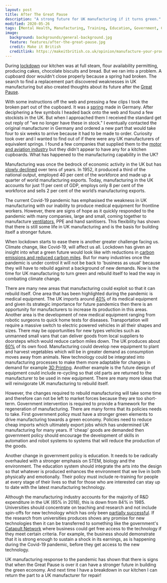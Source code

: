 ```yaml
---
layout: post
title: After The Great Pause
description: "A strong future for UK manufacturing if it turns green."
modified: 2020-05-26
tags: [Mental Health, Manufacturing, Training, Education, Government, Covid-19]
image:
  background: backgrounds/general-background.jpg
  feature: features/after-the-great-pause.jpg
  credit: Make it British
  creditlink: https://makeitbritish.co.uk/opinion/manufacture-your-product-in-the-uk/
---
```


During [lockdown](https://en.wikipedia.org/wiki/Lockdown) our kitchen was at full steam, flour availability permitting, producing cakes, chocolate biscuits and bread. But we ran into a problem.  A cupboard door wouldn't close properly because a spring had broken. The search to find a replacement part discovered weaknesses in UK manufacturing but also created thoughts about its future after the [Great Pause](https://www.opendemocracy.net/en/oureconomy/great-pause/).

With some instructions off the web and pressing a few clips I took the broken part out of the cupboard. It was a [spring](https://industrialgassprings.com/uk/) made in Germany. After deciphering a few symbols I headed back onto the web and found a few stockists in the UK. But when I approached them I received the standard get out reply of "we no longer have these in stock."  I eventually contacted the original manufacturer in Germany and ordered a new part that would take four to six weeks to arrive because it had to be made to order. Curiosity took over and I wanted to find out of if there were any UK manufacturers of equivalent springs. I found a few companies that supplied them to the [motor and aviation industry](https://industrialgassprings.com/uk/our-history/) but they didn't appear to have any for a kitchen cupboards. What has happened to the manufacturing capability in the UK?

Manufacturing was once the bedrock of economic activity in the UK but has [slowly declined](https://www.newstatesman.com/culture/culture/2013/01/meeting-our-makers-britain%E2%80%99s-long-industrial-decline) over tens of years.  In 1952, it produced a third of the national output, employed 40 per cent of the workforce and made up a quarter of world manufacturing exports. Today, manufacturing in the UK accounts for just 11 per cent of GDP, employs only 8 per cent of the workforce and sells 2 per cent of the world’s manufacturing exports.

The current Covid-19 pandemic has emphasised the weakness in UK manufacturing with our inability to produce medical equipment for frontline workers. However, there are signs of hope as it quickly responded to the pandemic with many companies, large and small, coming together to manufacture [ventilators](https://www.theguardian.com/business/2020/apr/05/ventilator-crisis-lands-britains-manufacturers-with-greatest-test), PPE and hand sanitisers. This flexibility has shown that there is still some life in UK manufacturing and is the basis for building itself a stronger future.

When lockdown starts to ease there is another greater challenge facing us. Climate change, like Covid-19, will affect us all. Lockdown has given an insight into what a green future would look like with reductions in [carbon emissions and reduced carbon miles](https://www.standard.co.uk/news/world/positive-impact-environment-coronavirus-lockdown-a4404751.html). But for many industries once the pandemic is under control it will not be back to 'business as usual' because they will have to rebuild against a background of new demands. Now is the time for UK manufacturing to turn green and rebuild itself to lead the way in combating climate change.

There are many new areas that manufacturing could exploit so that it can rebuild itself. One area that has been highlighted during the pandemic is medical equipment. The UK imports around [40%](https://www.export.gov/apex/article2?id=United-Kingdom-Medical-Equipment) of its medical equipment and given its strategic importance for future pandemics then there is an opportunity for manufacturers to increase its production in this areas. Another area is the development of new medical equipment ranging from robotic surgeons to quick home tests for diseases. Transportation will require a massive switch to electric powered vehicles in all their shapes and sizes. There may be opportunities for new types vehicles such as unmanned small vans that can deliver goods from local suppliers to doorsteps which would reduce carbon miles down. The UK produces about [60%](https://www.countryfile.com/news/can-the-uk-feed-itself-after-brexit/) of its own food. Manufacturing could develop new equipment to plant and harvest vegetables which will be in greater demand as consumption moves away from animals. New technology could be integrated into manufacturing processes to make them more adaptable for changes in demand for example [3D Printing](https://en.wikipedia.org/wiki/3D_printing). Another example is the future design of equipment could include re-cycling so that old parts are returned to the manufacturer to be used in new equipment. There are many more ideas that will reinvigorate UK manufacturing to rebuild itself.

However, the changes required to rebuild manufacturing will take some time and therefore can not be left to market forces because they are too short-term.  Government intervention is required to provide a framework for the regeneration of manufacturing. There are many forms that its policies needs to take. First government policy must have a stronger green elements to drive manufacturing towards a green economy. Policies need to reduce cheap imports which ultimately export jobs which has undermined UK manufacturing for many years. If 'cheap' goods are demanded then government policy should encourage the development of skills in automation and robot systems to systems that will reduce the production of the goods.

Another change in government policy is education. It needs to be radically overhauled with a stronger emphasis on STEM, biology and the environment.  The education system should integrate the arts into the design so that whatever is produced enhances the environment that we live in both physically and emotionally.  Their policy must include re-training for people at every stage of their lives so that for those who are interested can stay up to date with the latest manufacturing technology.

Although the manufacturing industry accounts for the majority of R&D expenditure in the UK (65% in 2018), this is down from 84% in 1985.  Universities should concentrate on teaching and research and not include spin-offs for new technology which has only been [partially successful](https://techtransfercentral.com/2010/07/14/survey-suggests-top-10-reasons-university-start-ups-fail/). If the research from universities produces shows any promise for new technologies then it can be transferred to something like the government's [Catapult Network](https://catapult.org.uk/) where business could get free access to the technology if they meet certain criteria. For example, the business should demonstrate that it is strong enough to sustain a shock in its earnings, as is happening during the Covid-19 pandemic, before they get access to the new technology.

UK manufacturing response to the pandemic has shown that there is signs that when the Great Pause is over it can have a stronger future in building the green economy. And next time I have a breakdown in our kitchen I can return the part to a UK manufacturer for repair!
